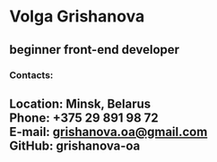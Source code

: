 # Volga Grishanova

beginner front-end developer
---
### Contacts:
Location: Minsk, Belarus  
Phone: +375 29 891 98 72  
E-mail: grishanova.oa@gmail.com  
GitHub: grishanova-oa  
---



